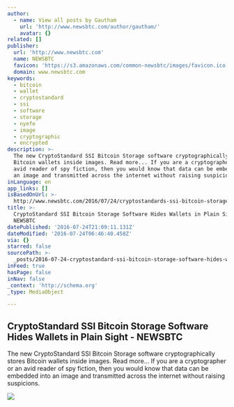 ```yaml
---
author:
  - name: View all posts by Gautham
    url: 'http://www.newsbtc.com/author/gautham/'
    avatar: {}
related: []
publisher:
  url: 'http://www.newsbtc.com'
  name: NEWSBTC
  favicon: 'https://s3.amazonaws.com/common-newsbtc/images/favicon.ico'
  domain: www.newsbtc.com
keywords:
  - bitcoin
  - wallet
  - cryptostandard
  - ssi
  - software
  - storage
  - nyefe
  - image
  - cryptographic
  - encrypted
description: >-
  The new CryptoStandard SSI Bitcoin Storage software cryptographically stores
  Bitcoin wallets inside images. Read more... If you are a cryptographer or an
  avid reader of spy fiction, then you would know that data can be embedded into
  an image and transmitted across the internet without raising suspicions.
inLanguage: en
app_links: []
isBasedOnUrl: >-
  http://www.newsbtc.com/2016/07/24/cryptostandards-ssi-bitcoin-storage-software-hides-wallets-in-plain-sight/
title: >-
  CryptoStandard SSI Bitcoin Storage Software Hides Wallets in Plain Sight -
  NEWSBTC
datePublished: '2016-07-24T21:09:11.131Z'
dateModified: '2016-07-24T06:46:40.458Z'
via: {}
starred: false
sourcePath: >-
  _posts/2016-07-24-cryptostandard-ssi-bitcoin-storage-software-hides-wallets-in.md
inFeed: true
hasPage: false
inNav: false
_context: 'http://schema.org'
_type: MediaObject

---
```

<article style=""><h1>CryptoStandard SSI Bitcoin Storage Software Hides Wallets in Plain Sight - NEWSBTC</h1><p>The new CryptoStandard SSI Bitcoin Storage software cryptographically stores Bitcoin wallets inside images. Read more... If you are a cryptographer or an avid reader of spy fiction, then you would know that data can be embedded into an image and transmitted across the internet without raising suspicions.</p><img src="http://s3.amazonaws.com/main-newsbtc-images/2016/07/23203336/ip.bitcointalk.org-2-1024x576.png" /></article>